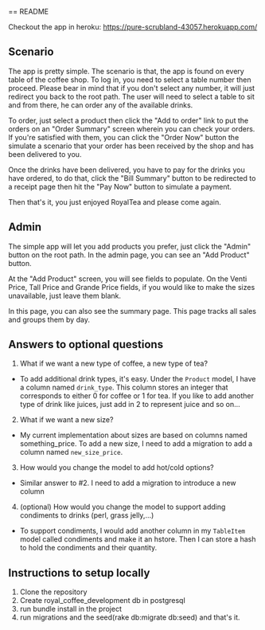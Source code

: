 == README

Checkout the app in heroku: https://pure-scrubland-43057.herokuapp.com/

## Scenario

The app is pretty simple. The scenario is that, the app is found on every table of the coffee shop. To log in, you need to select a table number then proceed. Please bear in mind that if you don't select any number, it will just redirect you back to the root path. The user will need to select a table to sit and from there, he can order any of the available drinks.

To order, just select a product then click the "Add to order" link to put the orders on an "Order Summary" screen wherein you can check your orders. If you're satisfied with them, you can click the "Order Now" button the simulate a scenario that your order has been received by the shop and has been delivered to you.

Once the drinks have been delivered, you have to pay for the drinks you have ordered, to do that, click the "Bill Summary" button to be redirected to a receipt page then hit the "Pay Now" button to simulate a payment.

Then that's it, you just enjoyed RoyalTea and please come again.

## Admin

The simple app will let you add products you prefer, just click the "Admin" button on the root path. In the admin page, you can see an "Add Product" button.

At the "Add Product" screen, you will see fields to populate. On the Venti Price, Tall Price and Grande Price fields, if you would like to make the sizes unavailable, just leave them blank.

In this page, you can also see the summary page. This page tracks all sales and groups them by day.

## Answers to optional questions
1. What if we want a new type of coffee, a new type of tea?
  - To add additional drink types, it's easy. Under the `Product` model, I have a column named `drink_type`. This column stores an integer that corresponds to either 0 for coffee or 1 for tea. If you like to add another type of drink like juices, just add in 2 to represent juice and so on...

2. What if we want a new size?
  - My current implementation about sizes are based on columns named something_price. To add a new size, I need to add a migration to add a column named `new_size_price`.

3. How would you change the model to add hot/cold options?
 - Similar answer to #2. I need to add a migration to introduce a new column

4. (optional) How would you change the model to support adding condiments to drinks (perl, grass jelly,...)
  - To support condiments, I would add another column in my `TableItem` model called condiments and make it an hstore. Then I can store a hash to hold the condiments and their quantity.

## Instructions to setup locally

1. Clone the repository
2. Create royal_coffee_development db in postgresql
3. run bundle install in the project
4. run migrations and the seed(rake db:migrate db:seed) and that's it.
